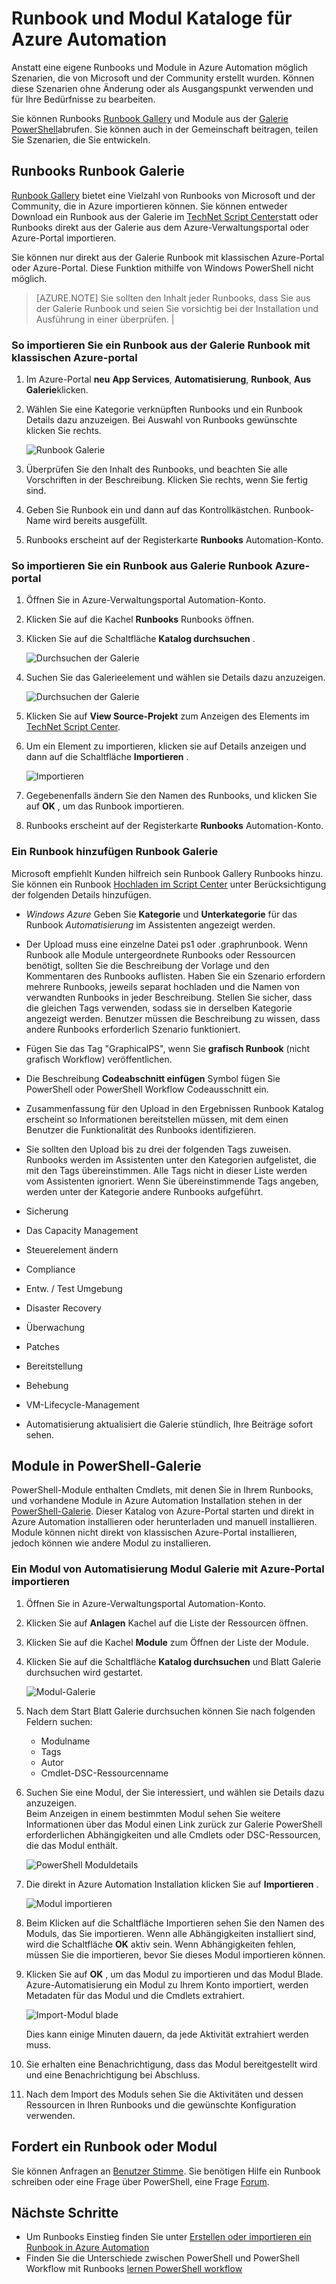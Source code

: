 <properties
    pageTitle="Runbook und Modul Kataloge Azure Automatisierung | Microsoft Azure"
    description="Runbooks und Module von Microsoft und der Community sind zur Installation und Verwendung in Ihrer Umgebung Azure Automation.  Dieser Artikel beschreibt, wie Sie diese Ressourcen zugreifen können und die Runbooks der Galerie."
    services="automation"
    documentationCenter=""
    authors="mgoedtel"
    manager="jwhit"
    editor="tysonn" />
<tags
    ms.service="automation"
    ms.devlang="na"
    ms.topic="article"
    ms.tgt_pltfrm="na"
    ms.workload="infrastructure-services"
    ms.date="09/18/2016"
    ms.author="magoedte;bwren" />


# <a name="runbook-and-module-galleries-for-azure-automation"></a>Runbook und Modul Kataloge für Azure Automation

Anstatt eine eigene Runbooks und Module in Azure Automation möglich Szenarien, die von Microsoft und der Community erstellt wurden.  Können diese Szenarien ohne Änderung oder als Ausgangspunkt verwenden und für Ihre Bedürfnisse zu bearbeiten.

Sie können Runbooks [Runbook Gallery](#runbooks-in-runbook-gallery) und Module aus der [Galerie PowerShell](#modules-in-powerShell-gallery)abrufen.  Sie können auch in der Gemeinschaft beitragen, teilen Sie Szenarien, die Sie entwickeln.

## <a name="runbooks-in-runbook-gallery"></a>Runbooks Runbook Galerie

[Runbook Gallery](http://gallery.technet.microsoft.com/scriptcenter/site/search?f[0].Type=RootCategory&f[0].Value=WindowsAzure&f[1].Type=SubCategory&f[1].Value=WindowsAzure_automation&f[1].Text=Automation) bietet eine Vielzahl von Runbooks von Microsoft und der Community, die in Azure importieren können. Sie können entweder Download ein Runbook aus der Galerie im [TechNet Script Center](http://gallery.technet.microsoft.com/)statt oder Runbooks direkt aus der Galerie aus dem Azure-Verwaltungsportal oder Azure-Portal importieren.

Sie können nur direkt aus der Galerie Runbook mit klassischen Azure-Portal oder Azure-Portal. Diese Funktion mithilfe von Windows PowerShell nicht möglich.

>[AZURE.NOTE] Sie sollten den Inhalt jeder Runbooks, dass Sie aus der Galerie Runbook und seien Sie vorsichtig bei der Installation und Ausführung in einer überprüfen. |

### <a name="to-import-a-runbook-from-the-runbook-gallery-with-the-azure-classic-portal"></a>So importieren Sie ein Runbook aus der Galerie Runbook mit klassischen Azure-portal

1. Im Azure-Portal **neu** **App Services**, **Automatisierung**, **Runbook**, **Aus Galerie**klicken.
2. Wählen Sie eine Kategorie verknüpften Runbooks und ein Runbook Details dazu anzuzeigen. Bei Auswahl von Runbooks gewünschte klicken Sie rechts.

    ![Runbook Galerie](media/automation-runbook-gallery/runbook-gallery.png)

3. Überprüfen Sie den Inhalt des Runbooks, und beachten Sie alle Vorschriften in der Beschreibung. Klicken Sie rechts, wenn Sie fertig sind.
4. Geben Sie Runbook ein und dann auf das Kontrollkästchen. Runbook-Name wird bereits ausgefüllt.
5. Runbooks erscheint auf der Registerkarte **Runbooks** Automation-Konto.

### <a name="to-import-a-runbook-from-the-runbook-gallery-with-the-azure-portal"></a>So importieren Sie ein Runbook aus Galerie Runbook Azure-portal

1. Öffnen Sie in Azure-Verwaltungsportal Automation-Konto.
2. Klicken Sie auf die Kachel **Runbooks** Runbooks öffnen.
3. Klicken Sie auf die Schaltfläche **Katalog durchsuchen** .

    ![Durchsuchen der Galerie](media/automation-runbook-gallery/browse-gallery-button.png)

4. Suchen Sie das Galerieelement und wählen sie Details dazu anzuzeigen.

    ![Durchsuchen der Galerie](media/automation-runbook-gallery/browse-gallery.png)

4. Klicken Sie auf **View Source-Projekt** zum Anzeigen des Elements im [TechNet Script Center](http://gallery.technet.microsoft.com/).
5. Um ein Element zu importieren, klicken sie auf Details anzeigen und dann auf die Schaltfläche **Importieren** .

    ![Importieren](media/automation-runbook-gallery/gallery-item-detail.png)

6. Gegebenenfalls ändern Sie den Namen des Runbooks, und klicken Sie auf **OK** , um das Runbook importieren.
5. Runbooks erscheint auf der Registerkarte **Runbooks** Automation-Konto.


### <a name="adding-a-runbook-to-the-runbook-gallery"></a>Ein Runbook hinzufügen Runbook Galerie

Microsoft empfiehlt Kunden hilfreich sein Runbook Gallery Runbooks hinzu.  Sie können ein Runbook [Hochladen im Script Center](http://gallery.technet.microsoft.com/site/upload) unter Berücksichtigung der folgenden Details hinzufügen.

- *Windows Azure* Geben Sie **Kategorie** und **Unterkategorie** für das Runbook *Automatisierung* im Assistenten angezeigt werden.  

- Der Upload muss eine einzelne Datei ps1 oder .graphrunbook.  Wenn Runbook alle Module untergeordnete Runbooks oder Ressourcen benötigt, sollten Sie die Beschreibung der Vorlage und den Kommentaren des Runbooks auflisten.  Haben Sie ein Szenario erfordern mehrere Runbooks, jeweils separat hochladen und die Namen von verwandten Runbooks in jeder Beschreibung. Stellen Sie sicher, dass die gleichen Tags verwenden, sodass sie in derselben Kategorie angezeigt werden. Benutzer müssen die Beschreibung zu wissen, dass andere Runbooks erforderlich Szenario funktioniert.

- Fügen Sie das Tag "GraphicalPS", wenn Sie **grafisch Runbook** (nicht grafisch Workflow) veröffentlichen. 

- Die Beschreibung **Codeabschnitt einfügen** Symbol fügen Sie PowerShell oder PowerShell Workflow Codeausschnitt ein.

- Zusammenfassung für den Upload in den Ergebnissen Runbook Katalog erscheint so Informationen bereitstellen müssen, mit dem einen Benutzer die Funktionalität des Runbooks identifizieren.

- Sie sollten den Upload bis zu drei der folgenden Tags zuweisen.  Runbooks werden im Assistenten unter den Kategorien aufgelistet, die mit den Tags übereinstimmen.  Alle Tags nicht in dieser Liste werden vom Assistenten ignoriert. Wenn Sie übereinstimmende Tags angeben, werden unter der Kategorie andere Runbooks aufgeführt.

 - Sicherung
 - Das Capacity Management
 - Steuerelement ändern
 - Compliance
 - Entw. / Test Umgebung
 - Disaster Recovery
 - Überwachung
 - Patches
 - Bereitstellung
 - Behebung
 - VM-Lifecycle-Management


- Automatisierung aktualisiert die Galerie stündlich, Ihre Beiträge sofort sehen.

## <a name="modules-in-powershell-gallery"></a>Module in PowerShell-Galerie

PowerShell-Module enthalten Cmdlets, mit denen Sie in Ihrem Runbooks, und vorhandene Module in Azure Automation Installation stehen in der [PowerShell-Galerie](http://www.powershellgallery.com).  Dieser Katalog von Azure-Portal starten und direkt in Azure Automation installieren oder herunterladen und manuell installieren.  Module können nicht direkt von klassischen Azure-Portal installieren, jedoch können wie andere Modul zu installieren.

### <a name="to-import-a-module-from-the-automation-module-gallery-with-the-azure-portal"></a>Ein Modul von Automatisierung Modul Galerie mit Azure-Portal importieren

1. Öffnen Sie in Azure-Verwaltungsportal Automation-Konto.
2. Klicken Sie auf **Anlagen** Kachel auf die Liste der Ressourcen öffnen.
3. Klicken Sie auf die Kachel **Module** zum Öffnen der Liste der Module.
4. Klicken Sie auf die Schaltfläche **Katalog durchsuchen** und Blatt Galerie durchsuchen wird gestartet.

    ![Modul-Galerie](media/automation-runbook-gallery/modules-blade.png) <br>
5. Nach dem Start Blatt Galerie durchsuchen können Sie nach folgenden Feldern suchen:

   - Modulname
   - Tags
   - Autor
   - Cmdlet-DSC-Ressourcenname

6. Suchen Sie eine Modul, der Sie interessiert, und wählen sie Details dazu anzuzeigen.  
Beim Anzeigen in einem bestimmten Modul sehen Sie weitere Informationen über das Modul einen Link zurück zur Galerie PowerShell erforderlichen Abhängigkeiten und alle Cmdlets oder DSC-Ressourcen, die das Modul enthält.

    ![PowerShell Moduldetails](media/automation-runbook-gallery/gallery-item-details-blade.png) <br>

7. Die direkt in Azure Automation Installation klicken Sie auf **Importieren** .

    ![Modul importieren](media/automation-runbook-gallery/module-import-button.png)

8. Beim Klicken auf die Schaltfläche Importieren sehen Sie den Namen des Moduls, das Sie importieren. Wenn alle Abhängigkeiten installiert sind, wird die Schaltfläche **OK** aktiv sein. Wenn Abhängigkeiten fehlen, müssen Sie die importieren, bevor Sie dieses Modul importieren können.
9. Klicken Sie auf **OK** , um das Modul zu importieren und das Modul Blade. Azure-Automatisierung ein Modul zu Ihrem Konto importiert, werden Metadaten für das Modul und die Cmdlets extrahiert.

    ![Import-Modul blade](media/automation-runbook-gallery/module-import-blade.png)

    Dies kann einige Minuten dauern, da jede Aktivität extrahiert werden muss.
10. Sie erhalten eine Benachrichtigung, dass das Modul bereitgestellt wird und eine Benachrichtigung bei Abschluss.
11. Nach dem Import des Moduls sehen Sie die Aktivitäten und dessen Ressourcen in Ihren Runbooks und die gewünschte Konfiguration verwenden.

## <a name="requesting-a-runbook-or-module"></a>Fordert ein Runbook oder Modul

Sie können Anfragen an [Benutzer Stimme](https://feedback.azure.com/forums/246290-azure-automation/).  Sie benötigen Hilfe ein Runbook schreiben oder eine Frage über PowerShell, eine Frage [Forum](http://social.msdn.microsoft.com/Forums/windowsazure/en-US/home?forum=azureautomation&filter=alltypes&sort=lastpostdesc).

## <a name="next-steps"></a>Nächste Schritte

- Um Runbooks Einstieg finden Sie unter [Erstellen oder importieren ein Runbook in Azure Automation](automation-creating-importing-runbook.md)
- Finden Sie die Unterschiede zwischen PowerShell und PowerShell Workflow mit Runbooks [lernen PowerShell workflow](automation-powershell-workflow.md)
